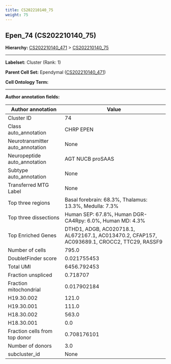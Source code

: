```yaml
---
title: CS202210140_75
weight: 75
---
```

## Epen_74 (CS202210140_75)
<b>Hierarchy: </b>
[CS202210140_471](../CS202210140_471) >
[CS202210140_75](../CS202210140_75)

---


**Labelset:** Cluster (Rank: 1)

**Parent Cell Set:** Ependymal ([CS202210140_471](../CS202210140_471))



**Cell Ontology Term:** 

[MARKER GENES.]: #


---

[TRANSFERRED ANNOTATIONS.]: #


[AUTHOR ANNOTATION FIELDS.]: #


**Author annotation fields:**

| Author annotation | Value |
|-------------------|-------|
|Cluster ID|74|
|Class auto_annotation|CHRP EPEN|
|Neurotransmitter auto_annotation|None|
|Neuropeptide auto_annotation|AGT NUCB proSAAS|
|Subtype auto_annotation|None|
|Transferred MTG Label|None|
|Top three regions|Basal forebrain: 68.3%, Thalamus: 13.3%, Medulla: 7.3%|
|Top three dissections|Human SEP: 67.8%, Human DGR-CA4Rpy: 6.0%, Human MD: 4.3%|
|Top Enriched Genes|DTHD1, ADGB, AC020718.1, AL672167.1, AC013470.2, CFAP157, AC093689.1, CROCC2, TTC29, RASSF9|
|Number of cells|795.0|
|DoubletFinder score|0.021755453|
|Total UMI|6456.792453|
|Fraction unspliced|0.718707|
|Fraction mitochondrial|0.017902184|
|H19.30.002|121.0|
|H19.30.001|111.0|
|H18.30.002|563.0|
|H18.30.001|0.0|
|Fraction cells from top donor|0.708176101|
|Number of donors|3.0|
|subcluster_id|None|
